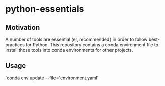 # python-essentials

## Motivation

A number of tools are essential (er, recommended) in order to follow best-practices for Python. This repository contains a conda environment file to install those tools into conda environments for other projects.

## Usage

`conda env update --file='environment.yaml'

